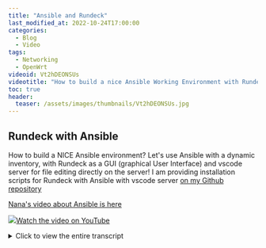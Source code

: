 ```yaml
---
title: "Ansible and Rundeck"
last_modified_at: 2022-10-24T17:00:00
categories:
  - Blog
  - Video
tags:
  - Networking
  - OpenWrt
videoid: Vt2hDEONSUs
videotitle: "How to build a nice Ansible Working Environment with Rundeck and vscode server"
toc: true
header:
  teaser: /assets/images/thumbnails/Vt2hDEONSUs.jpg
---
```


## Rundeck with Ansible

How to build a NICE Ansible environment? Let's use Ansible with a dynamic inventory, with Rundeck as a GUI (graphical User Interface) and vscode server for file editing directly on the server! I am providing installation scripts for Rundeck with Ansible with vscode server [on my Github repository](https://github.com/onemarcfifty/ansible-rundeck)

[Nana's video about Ansible is here](https://www.youtube.com/watch?v=1id6ERvfozo)

<a href="https://www.youtube.com/watch?v={{page.videoid}}"><img src="/assets/images/thumbnails/{{page.videoid}}.jpg">Watch the video on YouTube</a>

<details>
	<summary>Click to view the entire transcript</summary>
There are so many videos about Ansible already on YouTube and many of them follow this scheme: They quickly explain what Ansible is, then they show you how to write a rudimentary inventory with nano or vi or any other command line editor, then you’d write a simple playbook and run it on the command line. Come on really? That’s where they leave off. But none of the videos that I watched actually showed me how to build a nice usable environment for my everyday’s needs. 

This is how I use Ansible with Rundeck at home. I can browse all nodes in my network in a nice inventory. Be it Wifi routers, Proxmox Containers, Raspberry Pis, Virtual Machines, Windows laptops – whatever. This inventory is dynamic. So whenever I add a host to my network, it is added here automatically. Plus - I can nicely put the target nodes in groups with these tags. And then I have jobs – stuff that I want to be done. Such as “run a backup” or whatever. I can run these jobs ad hoc on demand or schedule them – on a single host, a group of hosts or all hosts. The jobs themselves are actually single or multiple ansible playbooks. If I want to modify my playbooks then I can do that from my workstation using my editor of choice such as vscode in my case – no fiddling around with the command line or nano or vi really.

Let me show you how to build this. Just very quickly: If you have no idea what Ansible is and you want to learn the basics then please check out this great video by fellow youtuber Nana at “Techworld with Nana” – She’s a devops engineer and explains in 17 minutes how ansible works, what playbooks are and the like. Definitely worth watching. Alternatively, just watch and I’ll explain stuff as we go.

(Installation)
Let’s start with the installation. I am providing Installation scripts on my github repository for you. There is a bash script for Debian and there is a Dockerfile and a Docker-compose File if you want to try it out or run it in a Docker Container. If you want to run it in a Proxmox Container, then create a Debian 11 container, give it at least 2 Gigs, better 4 GB of RAM, one or two cores and 10 or better 12 GB of disk. Run the installation script and it will take care of everything. If you want to use the Docker version then just grab the files from my repo, run the installation script which will in fact create a hidden .env file which contains all the parameters for the containers. After that, just do a docker-compose up and that will spawn two containers – one with rundeck and ansible and a second one with a mariadb.The Dockerfile is built on the official rundeck container and just adds Ansible to it really. 

I found that no one on YouTube really explains why they install ansible the way they do. As you can see in the script and in the Dockerfile, I am using pip to install ansible. Why? Ansible is a python application really. So to me the most natural and portable way to install it is through pypi or pip. That can be done on all Linuxes and does not depend on a specific distribution. So why do I install it as root? Usually Python packages should be installed in a virtual environment in a user context? Well, I’ve done that before and it just turned out that it’s much easier to have the same python libraries, modules and binaries in the right path for everyone on the machine rather than two users having different versions. Of course this is only true if you install into a container or VM. On a server with other python applications this would not be the best solution. We will however see that I put the ansible configuration files into the rundeck user’s home directory rather than into /etc – why? That will make it much easier to remotely edit those files. We will see that in a minute. Cool, that’s it – we’re done with the command line.

(How to edit files)
Let’s quickly talk about the client setup. Our workstation. We will need to give ansible a couple of configuration files, but we don’t really want to edit those with nano or vi on the command line over ssh. I want to show you two ways how you can use a graphical editor from your workplace in order to manage those files. First method: I personally think that a nice way to remote edit files on Linux systems is to use Winscp or FileZilla. So what I can do here is that I remote connect to the server using the rundeck user and the Password that I have specified and I can now copy, create, modify or delete files. When I want to edit a file, then I just do a right click, then view/edit and my preferred editor comes up which in my case is Visual Studio Code. But you could use anything else here. I just like vscode for development. When I change a File, then Filezilla takes note of that and asks me if I want to update it on the server. Now for a second method.

(vscode server)
My scripts also install a server version of vscode on the rundeck server. So with this you can use a web browser version of Visual Studio code directly in a browser from your workstation. The advantage of this is that you run the editor on the rundeck / ansible server and you can add all the nice vscode plugins here. Let me do that. I log into vscode server on my rundeck server and I want so install some extensions here. Let me install the github extension and the extension for yaml files. Now I can go to the source control menu here and clone Marc’s example files from the OneMarcFifty github repository. Takes a second – here it is. This enables you to use github in the Rundeck Ansible GUI directly on the server. Furthermore, the web version of vscode can be used to create, move, copy and delete files on the server without any need for ssh, FileZilla, Winscp or the like. If I need a shell then I can also open that directly in the browser here in the Terminal menu. Just be advised that this has not been optimized for security in any way. You might want to hide it behind an NGINx for example.

(Non-Root-User advantages)
I told you that I prefer to install Ansible as root, but that I would rather have the Ansible config files under the home directory of the rundeck user. Here is why. By default, root ssh access with user name and password to a Debian Linux is deactivated. You could of course use a private and public key and I strongly recommend you do that. However, if I connect to the rundeck/Ansible server as root and edit files as root, then they would not be editable to the rundeck user. By default however I can ssh and therefore also connect with Filezilla for example as a non-root user and more easily edit the files there. This does not work with the Docker version as there is no ssh daemon running in the docker container. The home directory of the rundeck user which I want to use for all ansible actions as well is located in /var/lib/rundeck. In the docker version it is /home/rundeck. You can see that hidden .ansible directory here. Let’s ignore that for the time being and create a new directory called ansible – without the dot. This is where we put our stuff in. The docker version already has that directory which is in fact a named docker volume so that you don’t loose your work if ever you would need to recreate the container. Under that directory we create a sub-directory called playbooks and another one called inventory. You can do this remotely with WinSCP or Filezilla. Or you can do this with the Web browser version of vscode. That’s how you would do it in the docker version anyhow.

(Config Files and Inventory)
Before we can use Ansible and Rundeck, we need to give Ansible a couple of config files. First the generic configuration file. When you launch ansible, then it searches for config files in the following order: First in the $ANSIBLE_CONFIG directory if that environment variable is set, then it looks for a file called ansible.cfg if it’s in the current directory. If it can’t find that then it looks for a file called .ansible.cfg  in the user’s home directory and last but not least for /etc/ansible/ansible.cfg, the default config file. My suggestion is to just put it into the .ansible.cfg file in the rundeck user’s home directory. This way the rundeck user will always find it. So I go to the /var/lib/rundeck directory and create the new file .ansible.cfg and add the following content into it: Write “defaults” in square brackets and below you type inventory=~/ansible/inventory. This line just tells Ansible where to find the inventory, so the list of hosts that we can do stuff with. The tilda stands for the user’s home directory. You could as well write /var/lib/rundeck or /home/rundeck instead. Save the file. So here’s another subtle nuance of Ansible which the other videos just don’t talk about. If I just pointed the inventory to a file rather than to a directory, then I could only have one single inventory. That means that if I have three machines, then I need to write their names into that file. If I add a fourth machine to my environment, then I would have to change that file. Very annoying and not very agile. Here’s a better solution. I can add multiple inventory files into the inventory directory now. Those could be yaml files describing static hosts or groups, they can be yaml files referring to inventory plugins or they can be scripts that give back a list as a json file. They will be treated alphabetically. That’s why I called them 10-something, 20-something etc. just to make sure that they are treated in the right order. The first file is called 10-static and mainly just defines groups of hosts and variables that are different for every group such as a different ssh port or user etc. The second file which is called 20-nmap.yaml just scans my entire network for hosts and adds them to my inventory. There are a couple more files here. One uses the Proxmox Api to get a list of all proxmox containers and VMs and the other one connects to my Zabbix Server and pulls the inventory from there. The last file which is called 99-construct.yaml now dispatches the hosts to the right group. Let’s quickly see what that looks like in the inventory. You can run ansible-inventory –graph and see which hosts are assigned to which group. Nice. Let’s go and tell Rundeck about the inventory.

(Adding the inventory to rundeck)

Rundeck can use the Ansible inventory. All that we have to do is define a job that actually does that. When we first log into rundeck then we can create a new project here. Let me call it Ansible. The next thing rundeck wants to know is where we get the nodes from. Here we click on “add a new node source”. And of course we use the Ansible Resource Model Source. The only thing that I really need to specify here is the Ansible config file path. Plus – I prefer to uncheck “gather facts” as I do have nodes without python as well. Now  I click on “Jobs” – “create a new job” – I’ll call it update nodes – and just under the Workflow section here I need to specify the Refresh Project Nodes Type under Workflow steps. Save. When I now say “Run this job now” then rundeck will query the ansible inventory and update the nodes accordingly. If you use nmap to create the inventory then this may take a while as the network will need to be scanned. You can now verify if the nodes have been added by checking in to the nodes section here.

(deploying ansible – prepare hosts)

Two more steps to do before we can really use the Rundeck Ansible GUI. And these steps are related to how Ansible works really. You probably know that Ansible uses ssh. That means that it connects to other nodes using ssh. And it is agentless. But that’s not quite the whole truth. Ansible needs a little bit more than just plain ssh on the remote host so that you can use it properly. On the remote machine we need three things in order to enjoy full Ansible functionality: A non-root user which is able to become root as needed with sudo, we need python – preferrably python3, and we should also be able to use a private key to connect to ssh. So let me quickly do this. First – I want to create an ssh key which I will use in the future to connect to the remote machines. I can do this with vscode server. If I select the vscode menu here, then terminal, new Terminal, I actually get a shell on the rundeck server inside my web browser.  Inside the terminal I just type ssh-keygen in order to create a public/private key pair. By default, this uses rsa. If you want to use eliptic curves such as ed25519 which needs much smaller keys for the same level of security then just specify this with -t ed25519. I use rsa here for compatibility reasons. You may give the key a password – we’ll see in a minute how the Rundeck Ansible GUI handles passwords and other secrets. I can now trash this terminal and find the newly created key here under .ssh. We’ll use it in a minute. 

Just a quick remark here with regards to the docker version from my Github: the key is now stored inside the container. If you scrap the container, then the key is gone. Either store it in the rundeck vault like we will do in a minute or copy it over to the /home/rundeck/ansible directory because this is a persistent volume in the stack.

But first I have to prepare the target node. I do need some initial ssh or console access to the target node for that unfortunately. But I’ll show you in a minute how we can actually automate this step with Rundeck and Ansible.  But first let’s do this by hand. So I ssh into the target node or open a console for example with Proxmox if my target node would be an LXC container and do the following. I create a new user, I add it to the sudo group, I then give it a password. Next I want to make sure that python3 is installed. Last but not least I need to add the public key to that user. So from the rundeck node I type ssh-copy-id and then the newly created user at the new target node and then the path to the key which I had just created. As you can see, this is quite cumbersome. Also I might need additional configuration, for example if I don’t want sudo to ask for a password. Let’s see how we can automate this with Rundeck and Ansible. Let’s see how we can deploy Ansible with Ansible.

(Deploy Ansible with Ansible – rundeck key store)
In my github repository you can find a couple of example playbooks. Let’s use this deploy-ansible sample in order to automate the steps which we have just done by hand. I quickly copy it to my playbooks directory with the vscode server app. Now I log into the Rundeck Ansible GUI and configure the keys and passwords. That’s one big advantage of using rundeck together with ansible. You can safely store passwords and keys in rundeck and use them with ansible. Let’s go to project settings down here in the left corner and then key storage. The default path for the key is set to keys/project/ and then the name of the project which in my case is Ansible. If I click on “add or upload a key” then I can add private keys, public keys or passwords to the vault. If you are using ansible vault then you could add the password to your ansible vault here. What I want to do is that I add some passwords for initial ssh connection where I don’t have private/public key authentication set up yet. I also want to add the password to the ansible rsa key which I have created in the previous chapter.

Now I can create my first job by clicking on jobs here. Actually my second one because I already have the inventory job here. I click on New job, call the job deploy ansible, and then I click on the Workflow tab here. There’s loads of options here – in the interest of time we can’t look at all of them here. Below here we can find the section “Add a step”. What we want is a node step, that means a step that is executed on every single node that we specify. Under the node steps plugins here we select “Ansible Playbook Workflow Node Step”. Now we can put in all the parameters for ansible and also the variables for the playbook. Another great advantage if you use rundeck. You can use ansible variables in your playbooks and specify them here in various different formats. Further down we can now specify the connection parameters for ssh and select the passwords for the connection or for the key to use. Further down you can also specify options for superuser interactions, if for example you need to specify a password in order to sudo.

Quick remark - The way I execute this job in this example – with root and a password – does only work if you allow root login to ssh with a password on your node. Also – in my playbook I have defined a variable called ansible_user_password. That’s the password that will be assigned to the ansiblessh user. In order to pass this on, I need to do two things. First I need to define an option for that value on the job by cicking on that “Add an option” button up here.  I call it userpass. The input type shall be secure. And here I can select the key from the rundeck vault. In my case that’s the sudo password. In the extra variables I can now select this option to be passed to the ansible playbook.

On the node tab let’s just tell rundeck that this job will be dispatched to nodes. We can select them at runtime.

Cool – let’s run that job. Here I can change the nodes and actually tell rundeck to maybe only execute on one specific node or on a group of Machines. Once I click on run now then it goes off and executes the job on the target nodes. We can see that it does the first step which is just raw execution of apt update and apt install python3 and then it does the other steps. From now on I can connect with the new ansiblessh user and use the id_rsa key for authentication.

So – I am sure that you get the idea on why and how to use rundeck together with Ansible. A couple of features are really nice here, especially with regards to storing keys, integrating the inventory, passing on options as variables and so on. Feel free to use the examples which I provide on github. Just before we close – what other alternatives are there if you were looking for an Ansible GUI? In enterprise environments you would presumably use Tower or AWX. Why do I not use them? Well, I found that they are a bit over sized for my small environment. Also – everything seems to go Kubernetes which I don’t have at home. Another GUI is Semaphore. What I like with Semaphore is that it is free and open source, it’s easy to use and it has a very clean and simple User Interface. I just felt that rundeck would give me more features and possibilities. But Semaphore is definitely something to watch.

That’s it folks. Leave me a comment on YouTube if you want more. Thanks so much for watching. Stay safe, stay healthy, bye for now.
</details>
